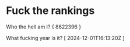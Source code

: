 # Fuck the rankings

Who the hell am I?
{ 8622396 }

What fucking year is it?
[ 2024-12-01T16:13:20Z ]
